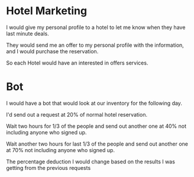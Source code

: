 # Hotel Marketing

I would give my personal profile to a hotel to let me know when they have last minute deals.

They would send me an offer to my personal profile with the information, and I would purchase the reservation.

So each Hotel would have an interested in offers services.

# Bot

I would have a bot that would look at our inventory for the following day.

I'd send out a request at 20% of normal hotel reservation.

Wait two hours for 1/3 of the people and send out another one at 40% not including anyone who signed up.

Wait another two hours for last 1/3 of the people and send out another one at 70% not including anyone who signed up.

The percentage deduction I would change based on the results I was getting from the previous requests

